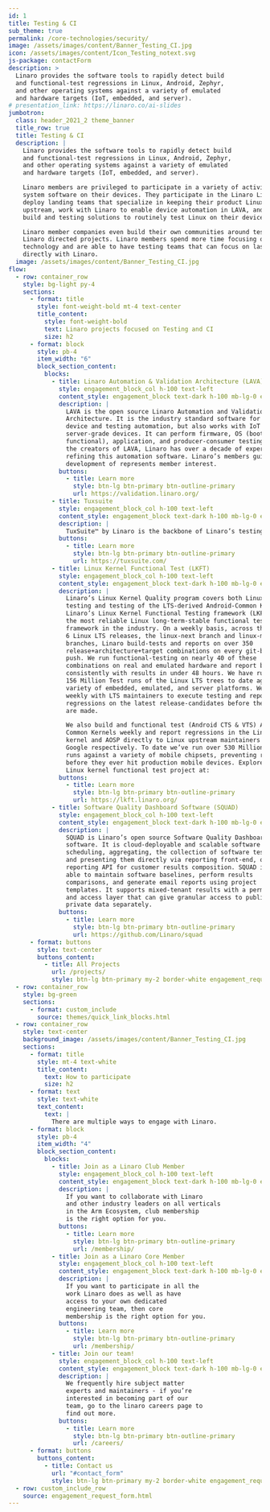 ```yaml
---
id: 1
title: Testing & CI
sub_theme: true
permalink: /core-technologies/security/
image: /assets/images/content/Banner_Testing_CI.jpg
icon: /assets/images/content/Icon_Testing_notext.svg
js-package: contactForm
description: >
  Linaro provides the software tools to rapidly detect build
  and functional-test regressions in Linux, Android, Zephyr,
  and other operating systems against a variety of emulated
  and hardware targets (IoT, embedded, and server).
# presentation_link: https://linaro.co/ai-slides
jumbotron:
  class: header_2021_2 theme_banner
  title_row: true
  title: Testing & CI
  description: |
    Linaro provides the software tools to rapidly detect build
    and functional-test regressions in Linux, Android, Zephyr,
    and other operating systems against a variety of emulated
    and hardware targets (IoT, embedded, and server).

    Linaro members are privileged to participate in a variety of activities that improve operating
    system software on their devices. They participate in the Linaro Linux Kernel Quality program,
    deploy landing teams that specialize in keeping their product Linux kernels current and
    upstream, work with Linaro to enable device automation in LAVA, and utilize Linaro’s scalable
    build and testing solutions to routinely test Linux on their devices.

    Linaro member companies even build their own communities around testing in Linaro through
    Linaro directed projects. Linaro members spend more time focusing on differentiating
    technology and are able to have testing teams that can focus on last-mile testing by working
    directly with Linaro.
  image: /assets/images/content/Banner_Testing_CI.jpg
flow:
  - row: container_row
    style: bg-light py-4
    sections:
      - format: title
        style: font-weight-bold mt-4 text-center
        title_content:
          style: font-weight-bold
          text: Linaro projects focused on Testing and CI
          size: h2
      - format: block
        style: pb-4
        item_width: "6"
        block_section_content:
          blocks:
            - title: Linaro Automation & Validation Architecture (LAVA)
              style: engagement_block_col h-100 text-left
              content_style: engagement_block text-dark h-100 mb-lg-0 engagement_block_content d-flex flex-column justify-content-around align-items-baseline
              description: |
                LAVA is the open source Linaro Automation and Validation
                Architecture. It is the industry standard software for embedded
                device and testing automation, but also works with IoT and
                server-grade devices. It can perform firmware, OS (boot and
                functional), application, and producer-consumer testing. Being
                the creators of LAVA, Linaro has over a decade of experience
                refining this automation software. Linaro’s members guide
                development of represents member interest.
              buttons:
                - title: Learn more
                  style: btn-lg btn-primary btn-outline-primary
                  url: https://validation.linaro.org/
            - title: Tuxsuite
              style: engagement_block_col h-100 text-left
              content_style: engagement_block text-dark h-100 mb-lg-0 engagement_block_content d-flex flex-column justify-content-around align-items-baseline
              description: |
                TuxSuite™ by Linaro is the backbone of Linaro’s testing efforts. This is now available as a commercial service to help anyone interested in improving their Linux kernel testing to do so rapidly and at scale. Take your testing from limited and infrequent to constant and expansive with TuxSuite.
              buttons:
                - title: Learn more
                  style: btn-lg btn-primary btn-outline-primary
                  url: https://tuxsuite.com/
            - title: Linux Kernel Functional Test (LKFT)
              style: engagement_block_col h-100 text-left
              content_style: engagement_block text-dark h-100 mb-lg-0 engagement_block_content d-flex flex-column justify-content-around align-items-baseline
              description: |
                Linaro’s Linux Kernel Quality program covers both Linux kernel
                testing and testing of the LTS-derived Android-Common Kernel.
                Linaro’s Linux Kernel Functional Testing framework (LKFT) is
                the most reliable Linux long-term-stable functional test
                framework in the industry. On a weekly basis, across the latest
                6 Linux LTS releases, the linux-next branch and linux-mainline
                branches, Linaro build-tests and reports on over 350
                release+architecture+target combinations on every git-branch
                push. We run functional-testing on nearly 40 of these
                combinations on real and emulated hardware and report back
                consistently with results in under 48 hours. We have run over
                156 Million Test runs of the Linux LTS trees to date against a
                variety of embedded, emulated, and server platforms. We work
                weekly with LTS maintainers to execute testing and report
                regressions on the latest release-candidates before the releases
                are made.

                We also build and functional test (Android CTS & VTS) Android
                Common Kernels weekly and report regressions in the Linux
                kernel and AOSP directly to Linux upstream maintainers and
                Google respectively. To date we’ve run over 530 Million Test
                runs against a variety of mobile chipsets, preventing regressions
                before they ever hit production mobile devices. Explore Linaro’s
                Linux kernel functional test project at:
              buttons:
                - title: Learn more
                  style: btn-lg btn-primary btn-outline-primary
                  url: https://lkft.linaro.org/
            - title: Software Quality Dashboard Software (SQUAD)
              style: engagement_block_col h-100 text-left
              content_style: engagement_block text-dark h-100 mb-lg-0 engagement_block_content d-flex flex-column justify-content-around align-items-baseline
              description: |
                SQUAD is Linaro’s open source Software Quality Dashboard
                software. It is cloud-deployable and scalable software for
                scheduling, aggregating, the collection of software test-results,
                and presenting them directly via reporting front-end, or via the
                reporting API for customer results composition. SQUAD is also
                able to maintain software baselines, perform results
                comparisons, and generate email reports using project
                templates. It supports mixed-tenant results with a permission
                and access layer that can give granular access to public and
                private data separately.
              buttons:
                - title: Learn more
                  style: btn-lg btn-primary btn-outline-primary
                  url: https://github.com/Linaro/squad
      - format: buttons
        style: text-center
        buttons_content:
          - title: All Projects
            url: /projects/
            style: btn-lg btn-primary my-2 border-white engagement_request_contact_btn
  - row: container_row
    style: bg-green
    sections:
      - format: custom_include
        source: themes/quick_link_blocks.html
  - row: container_row
    style: text-center
    background_image: /assets/images/content/Banner_Testing_CI.jpg
    sections:
      - format: title
        style: mt-4 text-white
        title_content:
          text: How to participate
          size: h2
      - format: text
        style: text-white
        text_content:
          text: |
            There are multiple ways to engage with Linaro.
      - format: block
        style: pb-4
        item_width: "4"
        block_section_content:
          blocks:
            - title: Join as a Linaro Club Member
              style: engagement_block_col h-100 text-left
              content_style: engagement_block text-dark h-100 mb-lg-0 engagement_block_content d-flex flex-column justify-content-around align-items-baseline
              description: |
                If you want to collaborate with Linaro
                and other industry leaders on all verticals
                in the Arm Ecosystem, club membership
                is the right option for you.
              buttons:
                - title: Learn more
                  style: btn-lg btn-primary btn-outline-primary
                  url: /membership/
            - title: Join as a Linaro Core Member
              style: engagement_block_col h-100 text-left
              content_style: engagement_block text-dark h-100 mb-lg-0 engagement_block_content d-flex flex-column justify-content-around align-items-baseline
              description: |
                If you want to participate in all the
                work Linaro does as well as have
                access to your own dedicated
                engineering team, then core
                membership is the right option for you.
              buttons:
                - title: Learn more
                  style: btn-lg btn-primary btn-outline-primary
                  url: /membership/
            - title: Join our team!
              style: engagement_block_col h-100 text-left
              content_style: engagement_block text-dark h-100 mb-lg-0 engagement_block_content d-flex flex-column justify-content-around align-items-baseline
              description: |
                We frequently hire subject matter
                experts and maintainers - if you’re
                interested in becoming part of our
                team, go to the linaro careers page to
                find out more.
              buttons:
                - title: Learn more
                  style: btn-lg btn-primary btn-outline-primary
                  url: /careers/
      - format: buttons
        buttons_content:
          - title: Contact us
            url: "#contact_form"
            style: btn-lg btn-primary my-2 border-white engagement_request_contact_btn
  - row: custom_include_row
    source: engagement_request_form.html
---
```

